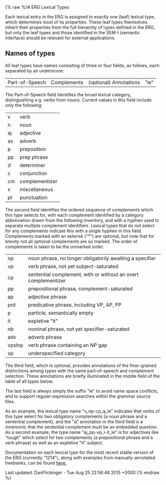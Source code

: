 {% raw %}# ERG Lexical Types

Each lexical entry in the ERG is assigned to exactly one (leaf) lexical
type, which determines most of its properties. These leaf types
themselves inherit their properties from the full hierarchy of types
defined in the ERG, but only the leaf types and those identified in the
SEM-I (semantic interface) should be relevant for external applications.

## Names of types

All leaf types have names consisting of three or four fields, as
follows, each separated by an underscore:

|                |             |                        |      |
|----------------|-------------|------------------------|------|
| Part-of-Speech | Complements | (optional) Annotations | "le" |

The Part-of-Speech field identifies the broad lexical category,
distinguishing e.g. verbs from nouns. Current values in this field
include only the following:

|     |                |
|-----|----------------|
| v   | verb           |
| n   | noun           |
| aj  | adjective      |
| av  | adverb         |
| p   | preposition    |
| pp  | prep phrase    |
| d   | determiner     |
| c   | conjunction    |
| cm  | complementizer |
| x   | miscellaneous  |
| pt  | punctuation    |

The second field identifies the ordered sequence of complements which
this type selects for, with each complement identified by a category
abbreviation drawn from the following inventory, and with a hyphen used
to separate multiple complement identifiers. Lexical types that do not
select for any complements indicate this with a single hyphen in this
field. Complements marked with an asterisk ("\*") are optional, but note
that for brevity not all optional complements are so marked. The order
of complements is taken to be the unmarked order.

|        |                                                                |
|--------|----------------------------------------------------------------|
| np     | noun phrase, no longer obligatorily awaiting a specifier       |
| vp     | verb phrase, not yet subject-saturated                         |
| cp     | sentential complement, with or without an overt complementizer |
| pp     | prepositional phrase, complement-saturated                     |
| ap     | adjective phrase                                               |
| prd    | predicative phrase, including VP, AP, PP                       |
| p      | particle, semantically empty                                   |
| it     | expletive "it"                                                 |
| nb     | nominal phrase, not yet specifier-saturated                    |
| adv    | adverb phrase                                                  |
| vpslnp | verb phrase containing an NP gap                               |
| xp     | underspecified category                                        |

The third field, which is optional, provides annotations of the
finer-grained distinctions among types with the same part-of-speech and
complement selection. These annotations are briefly illuminated in the
middle field of the table of all types below.

The last field is always simply the suffix "le" to avoid name space
conflicts, and to support regular-expression searches within the grammar
source files.

As an example, the lexical type name "v\_np-cp\_q\_le" indicates that
verbs of this type select for two obligatory complements (a noun phrase
and a sentential complement), and the "q" annotation in the third field
is a mnemonic that the sentential complement must be an embedded
question. As a second example, the type name "aj\_pp-vp\_i-it\_le" is
for adjectives like "tough" which select for two complements (a
prepositional phrase and a verb phrase) as well as an expletive "it"
subject.

Documentation on each lexical type for the most recent stable version of
the ERG (currently "1214"), along with examples from manually-annotated
treebanks, can be found
[here.](http://compling.hss.ntu.edu.sg/ltdb/cgi/ERG_1214/ltypes.cgi)

Last updated: DanFlickinger - Tue Aug 25 22:56:48 2015 +0000
{% endraw %}